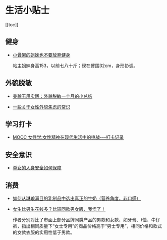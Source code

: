 # 生活小贴士

[[toc]]

## 健身

- [小骨架的姐妹也不要放弃健身](https://www.douban.com/group/topic/247633554/)

  帖主姐妹身高153，以前七八十斤；现在臂围32cm，身形协调。

## 外貌脱敏

- [美貌无用实践：外貌脱敏一个月的小总结](https://www.douban.com/group/topic/243675128/)

- [一些关于女性外貌焦虑的常识](https://www.douban.com/group/topic/233512620/)

## 学习打卡

- [MOOC 女性学:女性精神在现代生活中的挑战---打卡记录](https://www.douban.com/group/topic/234430470/)

## 安全意识

- [单女的人身安全如何保障](https://www.douban.com/group/topic/241248971/)

## 消费

- [如何从琳琅满目的乳制品中选出真正的牛奶（营养角度，非口感）](https://www.douban.com/group/topic/243477367/)
- [女生比男生花钱多？比较同款男女版，我悟了！](https://weibo.com/1707228772/KvwnJ76kV?type=comment)

  作者分别对比了市面上部分品牌同类产品的男款和女款，如牙膏、t恤、牛仔裤，指出相同质量下“女士专用”的商品价格高于“男士专用”，相同价格和款式的女款衣服的实用性低于男款。

